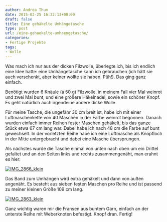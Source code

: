 ```yaml
---
author: Andrea Thum
date: 2015-02-25 16:32:13+00:00
draft: false
title: Eine gehäkelte Umhängetasche
type: post
url: /eine-gehaekelte-umhaengetasche/
categories:
- Fertige Projekte
tags:
- Wolle
---
```


Was mach ich nur aus der dicken Filzwolle, überlegte ich, bis ich endlich eine Idee hatte: eine Umhängetasche kann ich gebrauchen (ich hätt sie auch verschenkt, aber keiner wollte sie haben. Püh!). Das ging ganz einfach.<!-- more -->

Benötigt wurden 6 Knäule (á 50 g) Filzwolle, in meinem Fall vier Mal weinrot und zwei Mal bunt, und eine größere Häkelnadel, sowie ein schöner Knopf. Es geht natürlich auch irgendeine andere dicke Wolle.

Für meine Tasche, die ungefähr 30 cm breit ist, habe ich mit einer Luftmaschenkette von 40 Maschen in der Farbe weinrot begonnen. Danach wurden einfach immer Reihen fester Maschen gehäkelt, bis das ganze Stück etwa 67 cm lang war. Dabei habe ich nach 48 cm die Farbe auf bunt gewechselt. In der vorletzten Reihe habe ich eine Luftmasche als Knopfloch in der Mitte untergebracht und dabei eine Masche übersprungen.

Als nächstes wurde die Tasche einmal von unten nach oben um ein Drittel gefaltet und an den Seiten links und rechts zusammengenäht, man erahnt es hier:

[![IMG_2866_klein](https://eigenbaukombinat.de/wp-content/uploads/2015/02/IMG_2866_klein-200x300.jpg)
](https://eigenbaukombinat.de/wp-content/uploads/2015/02/IMG_2866_klein.jpg)

Das Band zum Umhängen wird extra gehäkelt und dann von außen angenäht. Es besteht aus sieben festen Maschen pro Reihe und ist passend zu meiner kleinen Größe 109 cm lang.

[![IMG_2863_klein](https://eigenbaukombinat.de/wp-content/uploads/2015/02/IMG_2863_klein-300x300.jpg)
](https://eigenbaukombinat.de/wp-content/uploads/2015/02/IMG_2863_klein.jpg)

Ganz wichtig waren mir die Fransen aus buntem Garn, einfach an der unterste Reihe mit Weberknoten befestigt. Knopf dran. Fertig!

